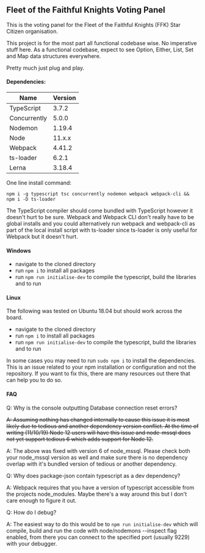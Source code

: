 ## Fleet of the Faithful Knights Voting Panel

This is the voting panel for the Fleet of the Faithful Knights (FFK) Star Citizen organisation.

This project is for the most part all functional codebase wise. No imperative stuff here. As a functional codebase, expect to see Option, Either, List, Set and Map data structures everywhere. 

Pretty much just plug and play.

#### Dependencies:

Name                      | Version
------------------------- | -------
TypeScript                | 3.7.2
Concurrently              | 5.0.0
Nodemon                   | 1.19.4
Node                      | 11.x.x
Webpack                   | 4.41.2
ts-loader                 | 6.2.1
Lerna                     | 3.18.4

One line install command:

```npm i -g typescript tsc concurrently nodemon webpack webpack-cli && npm i -D ts-loader```

The TypeScript compiler should come bundled with TypeScript however it doesn't hurt to be sure. Webpack and Webpack CLI don't really have to be global installs and you could alternatively run webpack and webpack-cli as part of the local install script with ts-loader since ts-loader is only useful for Webpack but it doesn't hurt.

#### Windows

* navigate to the cloned directory
* run ```npm i``` to install all packages
* run ```npm run initialise-dev``` to compile the typescript, build the libraries and to run

#### Linux 

The following was tested on Ubuntu 18.04 but should work across the board.

* navigate to the cloned directory
* run ```npm i``` to install all packages
* run ```npm run initialise-dev``` to compile the typescript, build the libraries and to run

In some cases you may need to run ```sudo npm i``` to install the dependencies. This is an issue related to your npm installation or configuration and not the repository. If you want to fix this, there are many resources out there that can help you to do so.

#### FAQ

Q: Why is the console outputting Database connection reset errors?

~~A: Assuming nothing has changed internally to cause this issue it is most likely due to tedious and another dependency version conflict. At the time of writing (11/10/19) Node 12 users will have this issue and node-mssql does not yet support tedious 6 which adds support for Node 12.~~

A: The above was fixed with version 6 of node_mssql. Please check both your node_mssql version as well and make sure there is no dependency overlap with it's bundled version of tedious or another dependency. 

Q: Why does package-json contain typescript as a dev dependency?

A: Webpack requires that you have a version of typescript accessible from the projects node_modules. Maybe there's a way around this but I don't care enough to figure it out.

Q: How do I debug?

A: The easiest way to do this would be to ```npm run initialise-dev``` which will compile, build and run the code with node/nodemons --inspect flag enabled, from there you can connect to the specified port (usually 9229) with your debugger.
